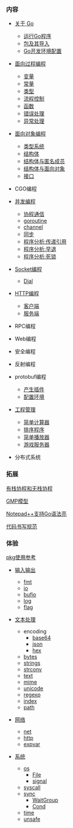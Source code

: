 
### 内容

* [关于 Go](ch01)
   * [运行Go程序](ch01/01_运行Go程序.md)
   * [包及其导入](ch01/02_包及其导入.md)
   * [Go开发环境配置](ch01/03_Go开发环境配置.md)

* [面向过程编程](ch02)
   * [变量](ch02/01_变量.md)
   * [常量](ch02/02_常量.md)
   * [类型](ch02/03_类型.md)
   * [流程控制](ch02/04_流程控制.md)
   * [函数](ch02/05_函数.md)
   * [错误处理](ch02/06_错误处理.md)
   * [异常处理](ch02/07_异常处理.md)

* [面向对象编程](ch03)
   * [类型系统](ch03/01_类型系统.md)
   * [结构体](ch03/02_结构体.md)
   * [结构体与匿名成员](ch03/03_结构体与匿名类型.md)
   * [结构体与面向对象](ch03/04_结构体与面向对象.md)
   * [接口](ch03/05_接口.md)

* CGO编程

* [并发编程](ch05)
   * [协程通信](ch05/01_协程通信.md)
   * [goroutine](ch05/02_goroutine.md)
   * [channel](ch05/03_channel.md)
   * [同步](ch05/04_同步.md)
   * [程序分析:传递引用](ch05/10_程序分析_传递引用.md)
   * [程序分析:早退](ch05/10_程序分析_早退.md)
   * [程序分析:死锁](ch05/10_程序分析_死锁.md)

* [Socket编程](ch06)
   * [Dial](ch06/01_Dial.md)

* [HTTP编程](ch07)
   * [客户端](ch07/01_Clinet.md)
   * [服务端](ch07/02_Server.md)

* RPC编程

* Web编程

* 安全编程

* 反射编程

* protobuf编程
   * [产生插件](ch12/01_产生插件.md)
   * [配置环境](ch12/02_配置环境.md)

* [工程管理](ch10)
   * [简单计算器](ch10/01_calc)
   * [排序程序](ch10/02_sorter)
   * [简单播放器](ch10/03_musicplayer)
   * [游戏服务器](ch10/04_gameserver)

* 分布式系统


### 拓展

[有栈协程和无栈协程](https://zhuanlan.zhihu.com/p/330606651?utm_source=qq&utm_medium=social&utm_oi=736889433357307904)

[GMP模型](https://www.cnblogs.com/sunsky303/p/9705727.html)

[Notepad++支持Go语法亮](doc/01_Notepad++.md)

[代码书写规范](doc/02_GoCodeStyle.md)


### 体验

[pkg使用参考](https://docs.studygolang.com/pkg/)
      
* [输入输出](ex01)
   * [fmt](ex01/01_fmt.md)
   * [io](ex01/02_io.md)
   * [bufio](ex01/03_bufio.md)
   * [log](ex01/04_log.md)
   * [flag](ex01/05_flag.md)

* [文本处理](ex02)
   * encoding
      * [base64](ex02/01_base64.md)
      * [json](ex02/01_json.md)
      * [hex](ex02/01_hex.md)
   * [bytes](ex02/02_bytes.md)
   * [strings](ex02/03_strings.md)
   * [strconv](ex02/04_strconv.md)
   * [text](ex02/05_text.md)
   * [mime](ex02/06_mime.md)
   * [unicode](ex02/07_unicode.md)
   * [regexp](ex02/08_regexp.md)
   * [index](ex02/09_index.md)
   * [path](ex02/10_path.md)

* [网络](ex03)
   * [net](ex03/01_net.md)
   * [http](ex03/02_http.md)
   * [expvar](ex03/03_expvar.md)

* [系统](ex04)
   * [os](ex04/01_os.md)
      * [File](ex04/01_file.md)
      * [signal](ex04/01_signal.md)
   * [syscall](ex04/02_syscall.md)
   * [sync](ex04/03_sync.md)
      * [WaitGroup](ex04/03_WaitGroup.md)
      * [Cond](ex04/03_Cond.md)
   * [time](ex04/04_time.md)
   * [unsafe](ex04/05_unsafe.md)
